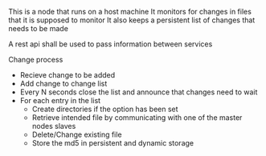 This is a node that runs on a host machine
It monitors for changes in files that it is supposed to monitor
It also keeps a persistent list of changes that needs to be made

A rest api shall be used to pass information between services

Change process
  - Recieve change to be added
  - Add change to change list
  - Every N seconds close the list and announce that changes need to wait
  - For each entry in the list
    - Create directories if the option has been set
    - Retrieve intended file by communicating with one of the master nodes slaves
    - Delete/Change existing file
    - Store the md5 in persistent and dynamic storage
